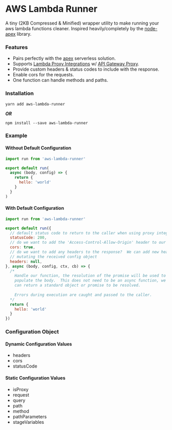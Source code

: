 # AWS Lambda Runner

A tiny (2KB Compressed & Minified) wrapper utility to make running your
aws lambda functions cleaner.  Inspired heavily/completely by the [node-apex](https://github.com/apex/node-apex) 
library.  

### Features

 - Pairs perfectly with the [apex](https://github.com/apex/apex) serverless solution.
 - Supports [Lambda Proxy Integrations](http://docs.aws.amazon.com/apigateway/latest/developerguide/api-gateway-create-api-as-simple-proxy-for-lambda.html) w/ [API Gateway Proxy](http://docs.aws.amazon.com/apigateway/latest/developerguide/api-gateway-set-up-simple-proxy.html#api-gateway-simple-proxy-for-lambda-input-format).
 - Provide custom headers & status codes to include with the response.
 - Enable cors for the requests.
 - One function can handle methods and paths.

### Installation

```
yarn add aws-lambda-runner
```

***OR***

```
npm install --save aws-lambda-runner
```

### Example

#### Without Default Configuration

```js
import run from 'aws-lambda-runner'

export default run(
  async (body, config) => {
    return {
      hello: 'world'
    }
  }
)
```

#### With Default Configuration

```js
import run from 'aws-lambda-runner'

export default run({
  // default status code to return to the caller when using proxy integration.
  statusCode: 200,
  // do we want to add the 'Access-Control-Allow-Origin' header to our response?
  cors: true,
  // do we want to add any headers to the response?  We can add new headers by
  // mutating the received config object
  headers: null,
}, async (body, config, ctx, cb) => {
  /*
    Handle our function, the resolution of the promise will be used to 
    populate the body.  This does not need to be an async function, we 
    can return a standard object or promise to be resolved.  
    
    Errors during execution are caught and passed to the caller.
  */
  return {
    hello: 'world'
  }
})
```

### Configuration Object

#### Dynamic Configuration Values 

 - headers
 - cors
 - statusCode

#### Static Configuration Values

 - isProxy
 - request
 - query
 - path
 - method
 - pathParameters
 - stageVariables